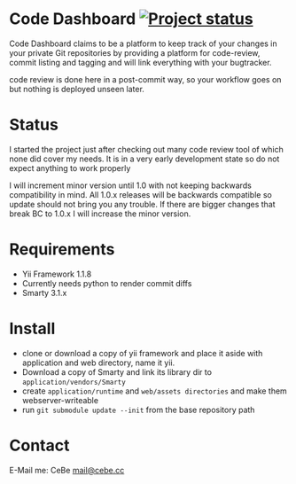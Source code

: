 Code Dashboard [![Project status](http://stillmaintained.com/cebe/code-dashboard.png)](http://stillmaintained.com/cebe/code-dashboard)
==============

Code Dashboard claims to be a platform to keep track of your changes in your private Git repositories by providing a platform for code-review, commit listing and tagging and will link everything with your bugtracker.

code review is done here in a post-commit way, so your workflow goes on but nothing is deployed unseen later.

Status
======

I started the project just after checking out many code review tool of which none did cover my needs. It is in a very early development state so do not expect anything to work properly

I will increment minor version until 1.0 with not keeping backwards compatibility in mind.
All 1.0.x releases will be backwards compatible so update should not bring you any  trouble.
If there are bigger changes that break BC to 1.0.x I will increase the minor version.

Requirements
============

* Yii Framework 1.1.8
* Currently needs python to render commit diffs
* Smarty 3.1.x

Install
=======

* clone or download a copy of yii framework and place it aside with application and web directory, name it yii.
* Download a copy of Smarty and link its library dir to `application/vendors/Smarty`
* create `application/runtime` and `web/assets directories` and make them webserver-writeable
* run `git submodule update --init` from the base repository path

Contact
=======

E-Mail me: CeBe <mail@cebe.cc>
